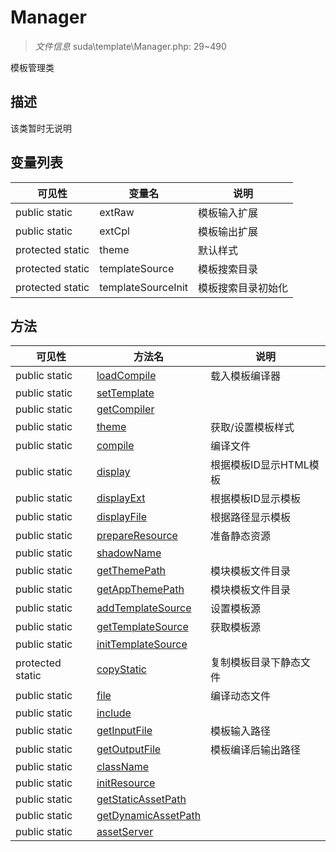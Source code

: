 #  Manager 

> *文件信息* suda\template\Manager.php: 29~490

模板管理类

## 描述

该类暂时无说明





## 变量列表
| 可见性 |  变量名   | 说明 |
|--------|----|------|
| public static  | extRaw | 模板输入扩展| 
| public static  | extCpl | 模板输出扩展| 
| protected static  | theme | 默认样式| 
| protected static  | templateSource | 模板搜索目录| 
| protected static  | templateSourceInit | 模板搜索目录初始化| 



## 方法


| 可见性 | 方法名 | 说明 |
|--------|-------|------|
| public static|[loadCompile](Manager/loadCompile.md) | 载入模板编译器 |
| public static|[setTemplate](Manager/setTemplate.md) |  |
| public static|[getCompiler](Manager/getCompiler.md) |  |
| public static|[theme](Manager/theme.md) | 获取/设置模板样式 |
| public static|[compile](Manager/compile.md) | 编译文件 |
| public static|[display](Manager/display.md) | 根据模板ID显示HTML模板 |
| public static|[displayExt](Manager/displayExt.md) | 根据模板ID显示模板 |
| public static|[displayFile](Manager/displayFile.md) | 根据路径显示模板 |
| public static|[prepareResource](Manager/prepareResource.md) | 准备静态资源 |
| public static|[shadowName](Manager/shadowName.md) |  |
| public static|[getThemePath](Manager/getThemePath.md) | 模块模板文件目录 |
| public static|[getAppThemePath](Manager/getAppThemePath.md) | 模块模板文件目录 |
| public static|[addTemplateSource](Manager/addTemplateSource.md) | 设置模板源 |
| public static|[getTemplateSource](Manager/getTemplateSource.md) | 获取模板源 |
| public static|[initTemplateSource](Manager/initTemplateSource.md) |  |
| protected static|[copyStatic](Manager/copyStatic.md) | 复制模板目录下静态文件 |
| public static|[file](Manager/file.md) | 编译动态文件 |
| public static|[include](Manager/include.md) |  |
| public static|[getInputFile](Manager/getInputFile.md) | 模板输入路径 |
| public static|[getOutputFile](Manager/getOutputFile.md) | 模板编译后输出路径 |
| public static|[className](Manager/className.md) |  |
| public static|[initResource](Manager/initResource.md) |  |
| public static|[getStaticAssetPath](Manager/getStaticAssetPath.md) |  |
| public static|[getDynamicAssetPath](Manager/getDynamicAssetPath.md) |  |
| public static|[assetServer](Manager/assetServer.md) |  |
